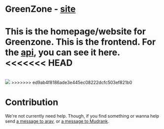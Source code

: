 


# GreenZone - [site](https://greenzone.vercel.app/)

This is the homepage/website for Greenzone. This is the frontend. For the [api](https://github.com/greenzoneorg/api), you can see it here.
<<<<<<< HEAD
=======

<br>

<img src="https://pbs.twimg.com/media/E3FkBeSXoAgVuTN?format=jpg&name=large">
>>>>>>> ed9ab4f8186ade3e445ec08222dcfc503ef821b0

# Contribution
We're not currently need help. Though, if you find something or wanna help send [a message to arav](https://twitter.com/heyarav), or [a message to Mudrank](https://twitter.com/mudrankgupta).
